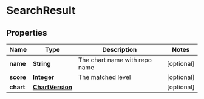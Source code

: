 
# SearchResult

## Properties
Name | Type | Description | Notes
------------ | ------------- | ------------- | -------------
**name** | **String** | The chart name with repo name |  [optional]
**score** | **Integer** | The matched level |  [optional]
**chart** | [**ChartVersion**](ChartVersion.md) |  |  [optional]



